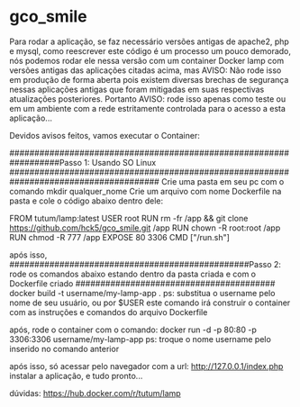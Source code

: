 # gco_smile

Para rodar a aplicação, se faz necessário versões antigas de apache2, php e mysql, como reescrever este código é um processo um pouco demorado,
nós podemos rodar ele nessa versão com um container Docker lamp com versões antigas das aplicações citadas acima, mas AVISO:
Não rode isso em produção de forma aberta pois existem diversas brechas de segurança nessas aplicações antigas que foram mitigadas em suas respectivas atualizações posteriores.
Portanto AVISO: rode isso apenas como teste ou em um ambiente com a rede estritamente controlada para o acesso a esta aplicação...

Devidos avisos feitos, vamos executar o Container:

##################################################################Passo 1: Usando SO Linux ######################################################################################
Crie uma pasta em seu pc com o comando mkdir qualquer_nome
Crie um arquivo com nome Dockerfile na pasta e cole o código abaixo dentro dele:

FROM tutum/lamp:latest
USER root
RUN rm -fr /app && git clone https://github.com/hck5/gco_smile.git /app
RUN chown -R root:root /app
RUN chmod -R 777 /app
EXPOSE 80 3306
CMD ["/run.sh"]


após isso, 
################################################Passo 2: rode os comandos abaixo estando dentro da pasta criada e com o Dockerfile criado ########################################
docker build -t username/my-lamp-app .                               ps: substitua o username pelo nome de seu usuário, ou por $USER
este comando irá construir o container com as instruções e comandos do arquivo Dockerfile

após, rode o container com o comando:
docker run -d -p 80:80 -p 3306:3306 username/my-lamp-app              ps: troque o nome username pelo inserido no comando anterior                 

após isso, só acessar pelo navegador com a url:   http://127.0.0.1/index.php
instalar a aplicação, e tudo pronto...



dúvidas: https://hub.docker.com/r/tutum/lamp
